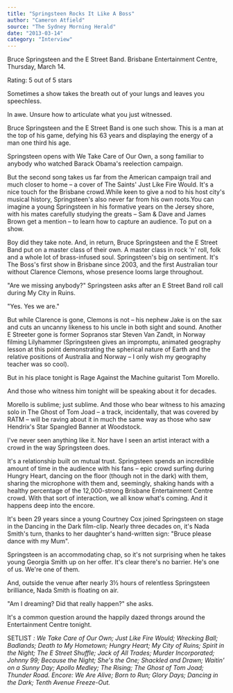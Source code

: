```yaml
---
title: "Springsteen Rocks It Like A Boss"
author: "Cameron Atfield"
source: "The Sydney Morning Herald"
date: "2013-03-14"
category: "Interview"
---
```


Bruce Springsteen and the E Street Band. Brisbane Entertainment Centre, Thursday, March 14.

Rating: 5 out of 5 stars

Sometimes a show takes the breath out of your lungs and leaves you speechless.

In awe. Unsure how to articulate what you just witnessed.

Bruce Springsteen and the E Street Band is one such show. This is a man at the top of his game, defying his 63 years and displaying the energy of a man one third his age.

Springsteen opens with We Take Care of Our Own, a song familiar to anybody who watched Barack Obama's reelection campaign.

But the second song takes us far from the American campaign trail and much closer to home – a cover of The Saints' Just Like Fire Would. It's a nice touch for the Brisbane crowd.While keen to give a nod to his host city's musical history, Springsteen's also never far from his own roots.You can imagine a young Springsteen in his formative years on the Jersey shore, with his mates carefully studying the greats – Sam & Dave and James Brown get a mention – to learn how to capture an audience. To put on a show.

Boy did they take note. And, in return, Bruce Springsteen and the E Street Band put on a master class of their own. A master class in rock 'n' roll, folk and a whole lot of brass-infused soul. Springsteen's big on sentiment. It's The Boss's first show in Brisbane since 2003, and the first Australian tour without Clarence Clemons, whose presence looms large throughout.

"Are we missing anybody?" Springsteen asks after an E Street Band roll call during My City in Ruins.

"Yes. Yes we are."

But while Clarence is gone, Clemons is not – his nephew Jake is on the sax and cuts an uncanny likeness to his uncle in both sight and sound. Another E Streeter gone is former Sopranos star Steven Van Zandt, in Norway filming Lilyhammer (Springsteen gives an impromptu, animated geography lesson at this point demonstrating the spherical nature of Earth and the relative positions of Australia and Norway – I only wish my geography teacher was so cool).

But in his place tonight is Rage Against the Machine guitarist Tom Morello.

And those who witness him tonight will be speaking about it for decades.

Morello is sublime; just sublime. And those who bear witness to his amazing solo in The Ghost of Tom Joad – a track, incidentally, that was covered by RATM – will be raving about it in much the same way as those who saw Hendrix's Star Spangled Banner at Woodstock.

I've never seen anything like it. Nor have I seen an artist interact with a crowd in the way Springsteen does.

It's a relationship built on mutual trust. Springsteen spends an incredible amount of time in the audience with his fans – epic crowd surfing during Hungry Heart, dancing on the floor (though not in the dark) with them, sharing the microphone with them and, seemingly, shaking hands with a healthy percentage of the 12,000-strong Brisbane Entertainment Centre crowd. With that sort of interaction, we all know what's coming. And it happens deep into the encore.

It's been 29 years since a young Courtney Cox joined Springsteen on stage in the Dancing in the Dark film-clip. Nearly three decades on, it's Nada Smith's turn, thanks to her daughter's hand-written sign: "Bruce please dance with my Mum".

Springsteen is an accommodating chap, so it's not surprising when he takes young Georgia Smith up on her offer. It's clear there's no barrier. He's one of us. We're one of them.

And, outside the venue after nearly 3½ hours of relentless Springsteen brilliance, Nada Smith is floating on air.

"Am I dreaming? Did that really happen?" she asks.

It's a common question around the happily dazed throngs around the Entertainment Centre tonight.

SETLIST _: We Take Care of Our Own; Just Like Fire Would; Wrecking Ball; Badlands; Death to My Hometown; Hungry Heart; My City of Ruins; Spirit in the Night; The E Street Shuffle; Jack of All Trades; Murder Incorporated; Johnny 99; Because the Night; She's the One; Shackled and Drawn; Waitin' on a Sunny Day; Apollo Medley; The Rising; The Ghost of Tom Joad; Thunder Road. Encore: We Are Alive; Born to Run; Glory Days; Dancing in the Dark; Tenth Avenue Freeze-Out._
